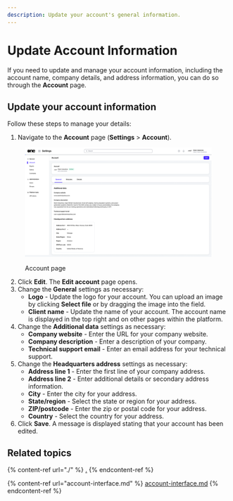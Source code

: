 ```yaml
---
description: Update your account's general information.
---
```


# Update Account Information

If you need to update and manage your account information, including the account name, company details, and address information, you can do so through the **Account** page.&#x20;

## Update your account information

Follow these steps to manage your details:

1. Navigate to the **Account** page (**Settings** > **Account**).

<figure><img src="../../../.gitbook/assets/Account.png" alt=""><figcaption><p>Account page</p></figcaption></figure>

2. Click **Edit**. The **Edit account** page opens.
3. Change the **General** settings as necessary:
   * **Logo** - Update the logo for your account. You can upload an image by clicking **Select file** or by dragging the image into the field.
   * **Client name** - Update the name of your account. The account name is displayed in the top right and on other pages within the platform.
4. Change the **Additional data** settings as necessary:
   * **Company website** - Enter the URL for your company website.
   * **Company description** - Enter a description of your company.
   * **Technical support email** - Enter an email address for your technical support.
5. Change the **Headquarters address** settings as necessary:
   * **Address line 1** - Enter the first line of your company address.
   * **Address line 2** - Enter additional details or secondary address information.
   * **City** - Enter the city for your address.
   * **State/region** - Select the state or region for your address.
   * **ZIP/postcode** - Enter the zip or postal code for your address.
   * **Country** - Select the country for your address.
6. Click **Save**. A message is displayed stating that your account has been edited.&#x20;

## Related topics

{% content-ref url="./" %}
[.](./)
{% endcontent-ref %}

{% content-ref url="account-interface.md" %}
[account-interface.md](account-interface.md)
{% endcontent-ref %}
